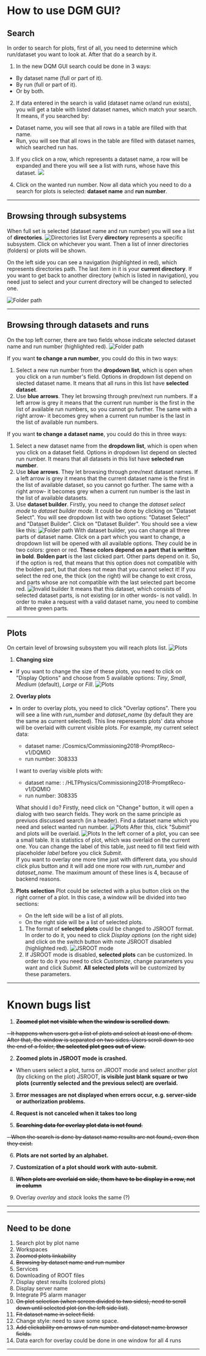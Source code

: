# How to use DGM GUI?
## Search
In order to search for plots, first of all, you need to determine which run/dataset you want to look at. After that do a search by it.

1. In the new DQM GUI search could be done in 3 ways: 
 * By dataset name (full or part of it).
 * By run (full or part of it).
 * Or by both.

2. If data entered in the search is valid (dataset name or/and run exists), you will get a table with listed dataset names, which match your search. It means, if you searched by:
 * Dataset name, you will see that all rows in a table are filled with that name.
 * Run, you will see that all rows in the table are filled with dataset names, which searched run has.

3. If you click on a row, which represents a dataset name, a row will be expanded and there you will see a list with runs, whose have this dataset. 
![](public/images/selectedDatasetName.png) 


4. Click on the wanted run number. 
Now all data which you need to do a search for plots is selected: **dataset name** and **run number**.

----
## Browsing through subsystems
When full set is selected (dataset name and run number) you will see a list of **directories**.
![Directories list](public/images/subsystems.png) 
 Every **directory** represents a specific subsystem. Click on whichever you want. Then a list of inner directories (folders) or plots will be shown.

 On the left side you can see a navigation (highlighted in red), which represents directories path. The last item in it is your **current directory**. If you want to get back to another directory (which is listed in navigation), you need just to select and your current directory will be changed to selected one.

![Folder path](public/images/folderPath.png) 

----
## Browsing through datasets and runs
On the top left corner, there are two fields whose indicate selected dataset name and run number (highlighted red).
![Folder path](public/images/datasetAndRun.png) 

If you want **to change a run number**, you could do this in two ways:
1. Select a new run number from the **dropdown list**, which is open when you click on a run number's field. Options in dropdown list depend on slected dataset name. It means that all runs in this list have **selected dataset**.
2. Use **blue arrows**. They let browsing through prev/next run numbers. If a left arrow is grey it means that the current run number is the first in the list of available run numbers, so you cannot go further. The same with a right arrow- it becomes grey when a current run number is the last in the list of available run numbers. 

If you want **to change a dataset name**, you could do this in three ways:
1. Select a new dataset name from the **dropdown list**, which is open when you click on a dataset field. Options in dropdown list depend on slected run number. It means that all datasets in this list have **selected run number**.
2. Use **blue arrows**. They let browsing through prev/next dataset names. If a left arrow is grey it means that the current dataset name is the first in the list of available dataset, so you cannot go further. The same with a right arrow- it becomes grey when a current run number is the last in the list of available datasets.
3. Use **dataset builder**. Firstly, you need to change the *dataset select mode* to *dataset builder mode*. It could be done by clicking on "Dataset Select". You will see dropdown list with two options: "Dataset Select" and "Dataset Builder". Click on "Dataset Builder". You should see a view like this:
![Folder path](public/images/datasetBuilder.png) 
With dataset builder, you can change all three parts of dataset name. Click on a part which you want to change, a dropdown list will be opened with all available options. They could be in two colors: green or red. **These colors depend on a part that is written in bold**. **Bolden part** is the last clicked part. Other parts depend on it. So, if the option is red, that means that this option does not compatible with the bolden part, but that does not mean that you cannot select it! If you select the red one, the thick (on the right) will be change to exit cross, and parts whose are not compatible with the last selected part become red.
![Invalid builder](public/images/invalidBuilder.png) 
 It means that this dataset, which consists of selected dataset parts, is not existing (or in other words- is not valid). In order to make a request with a valid dataset name, you need to combine all three green parts.

 ---
 ## Plots
On certain level of browsing subsystem you will reach plots list. 
![Plots](public/images/plots.png)
1. **Changing size**
* If you want to change the size of these plots, you need to
click on "Display Options" and choose from 5 available options: *Tiny*, *Small*, *Medium* (default), *Large* or *Fill*.
![Plots](public/images/fill.png) 
2. **Overlay plots**
* In order to overlay plots, you need to click "Overlay options". There you will see a line with *run_number* and *dataset_name* (by default they are the same as current selected). This line reperesents plots' data whose will be overlaid with current visible plots. For example, my current select data:
  * dataset name: /Cosmics/Commissioning2018-PromptReco-v1/DQMIO
  * run number: 308333

   I want to overlay visible plots with:
  * dataset name: : /HLTPhysics/Commissioning2018-PromptReco-v1/DQMIO
  * run number: 308335

   What should I do?
   Firstly, need click on "Change" button, it will open a dialog with two search fields. They work on the same principle as previuos discussed search (in a header). Find a dataset name which you need and select wanted run number. 
    ![Plots](public/images/overlaySearch.png) 
   After this, click "Submit" and plots will be overlaid.
    ![Plots](public/images/overlaidPlotsList.png) 
    In the left corner of a plot, you can see a small table. It is statistics of plot, which was overlaid on the current one. You can change the label of this table, just need to fill text field with placeholder *label* before you click *Submit*.  
    If you want to overlay one more time just with different data, you should click plus button and it will add one more row with *run_number* and *dataset_name*. The maximum amount of these lines is 4, because of backend reasons.

3. **Plots selection**
   Plot could be selected with a plus button click on the right corner of a plot. In this case, a window will be divided into two sections: 
     * On the left side will be a list of all plots.
     * On the right side will be a list of selected plots.

      1. The format of **selected plots** could be changed to JSROOT format. In order to do it, you need to click *Display options* (on the right side) and click on the switch button with note JSROOT disabled (highlighted red). 
      ![JSROOT mode](public/images/JSROOTMode.png) 
      2. If JSROOT mode is disabled, **selected plots** can be customized. In order to do it you need to click *Customize*, change parameters you want and click *Submit*. **All selected plots** will be customized by these parameters.
---

# Known bugs list

1. ~~**Zoomed plot not visible when the window is scrolled down.**~~

~~- It happens when users get a list of plots and select at least one of them. After that, the window is separated on two sides. Users scroll down to see the end of a folder, **the selected plot goes out of view**.~~

2. **Zoomed plots in JSROOT mode is crashed.**

- When users select a plot, turns on JROOT mode and select another plot (by clicking on the plot) JSROOT, **is visible just blank square or two plots (currently selected and the previous select) are overlaid.**

3. **Error messages are not displayed when errors occur, e.g. server-side or authorization problems.**

4. **Request is not canceled when it takes too long**

5. ~~**Searching data for overlay plot data is not found**.~~

~~- When the search is done by dataset name results are not found, even then they exist.~~

6. **Plots are not sorted by an alphabet.**

7. **Customization of a plot should work with auto-submit.**

8. ~~**When plots are overlaid on side, them have to be display in a row, not in column**~~

9. Overlay *overlay* and *stack* looks the same (?)

---

---

## Need to be done

1. Search plot by plot name
2. Workspaces
3. ~~Zoomed plots linkability~~
4. ~~Browsing by dataset name and run number~~
5. Services
6. Downloading of ROOT files
7. Display qtest results (colored plots)
8. Display server name
9. Integrate P5 alarm manager
10. ~~On plot selection (when screen divided to two sides), need to scroll down until selected plot (on the left side list)~~.
11. ~~Fit dataset name in select field.~~
12. Change style: need to save some space.
13. ~~Add clickability on arrows of run number and dataset name browser fields.~~
14. Data earch for overlay could be done in one window for all 4 runs


---
